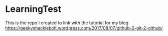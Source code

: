 # LearningTest
This is the repo I created to link with the tutorial for my blog https://geekyshacklebolt.wordpress.com/2017/08/07/github-2-git-2-github/

